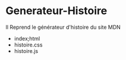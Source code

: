 # Generateur-Histoire
Il Reprend le générateur d'histoire du site MDN

- index;html
- histoire.css
- histoire.js
